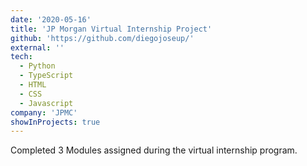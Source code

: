 ```yaml
---
date: '2020-05-16'
title: 'JP Morgan Virtual Internship Project'
github: 'https://github.com/diegojoseup/'
external: ''
tech:
  - Python
  - TypeScript
  - HTML
  - CSS
  - Javascript
company: 'JPMC'
showInProjects: true
---
```


Completed 3 Modules assigned during the virtual internship program.
